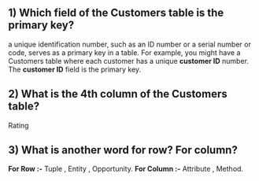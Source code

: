 ## 1) Which field of the Customers table is the primary key?

a unique identification number, such as an ID number or a serial number or code, serves as a primary key in a table. For example, you might have a Customers table where each customer has a unique **customer ID** number. The **customer ID** field is the primary key.

## 2) What is the 4th column of the Customers table?
Rating

## 3) What is another word for row? For column?
**For Row :-** Tuple , Entity , Opportunity.
**For Column :-** Attribute , Method.
